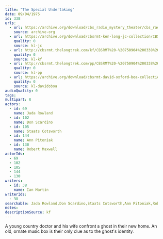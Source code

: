 ```yaml
---
title: "The Special Undertaking"
date: 09/04/1975
id: 338
urls: 
  - url: https://archive.org/download/cbs_radio_mystery_theater/cbs_radio_mystery_theater-0301-0350.zip/cbs_radio_mystery_theater-0301-0350%2Fcbsrmt_0338_the_special_undertaking.mp3
    source: archive-org
  - url: https://archive.org/download/cbsrmt-ken-long-jc-collection/CBSRMT - 750904 0338 Special Undertaking vbr fb2_jc.mp3
    quality: 0
    source: kl-jc
  - url: http://cbsrmt.thelongtrek.com/kf/CBSRMT%20-%20750904%200338%20The%20Special%20Undertaking_kf.mp3
    quality: 0
    source: kl-kf
  - url: http://cbsrmt.thelongtrek.com/pp/CBSRMT%20-%20750904%200338%20The%20Special%20Undertaking_pp.mp3
    quality: 0
    source: kl-pp
  - url: https://archive.org/download/cbsrmt-david-oxford-boa-collection/CBSRMT-750904-0338-The-Special-Undertaking-(64-44)_kf-{BoA}.mp3
    quality: 0
    source: kl-davidoboa
audioQuality: 0
tags: 
multipart: 0
actors:  
  - id: 69
    name: Jada Rowland  
  - id: 102
    name: Don Scardino  
  - id: 105
    name: Staats Cotsworth  
  - id: 144
    name: Ann Pitoniak  
  - id: 130
    name: Robert Maxwell
actorIds:  
  - 69  
  - 102  
  - 105  
  - 144  
  - 130
writers:  
  - id: 38
    name: Ian Martin
writerIds:  
  - 38
searchable: Jada Rowland,Don Scardino,Staats Cotsworth,Ann Pitoniak,Robert Maxwell Ian Martin
notes: 
descriptionSource: kf
---
```

A young country doctor and his wife confront a ghost in their new home. An old, ornate music box is their only clue as to the ghost's identity.